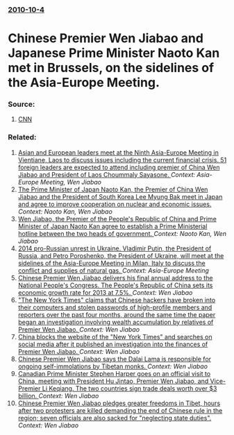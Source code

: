 ### [2010-10-4](/news/2010/10/4/index.md)

# Chinese Premier Wen Jiabao and Japanese Prime Minister Naoto Kan met in Brussels, on the sidelines of the Asia-Europe Meeting. 




### Source:

1. [CNN](http://edition.cnn.com/2010/WORLD/asiapcf/10/05/china.japan.relations/?hpt=T2)

### Related:

1. [Asian and European leaders meet at the Ninth Asia-Europe Meeting in Vientiane, Laos to discuss issues including the current financial crisis. 51 foreign leaders are expected to attend including premier of China Wen Jiabao and President of Laos Choummaly Sayasone. ](/news/2012/11/5/asian-and-european-leaders-meet-at-the-ninth-asia-europe-meeting-in-vientiane-laos-to-discuss-issues-including-the-current-financial-cris.md) _Context: Asia-Europe Meeting, Wen Jiabao_
2. [The Prime Minister of Japan Naoto Kan, the Premier of China Wen Jiabao and the President of South Korea Lee Myung Bak meet in Japan and agree to improve cooperation on nuclear and economic issues. ](/news/2011/05/22/the-prime-minister-of-japan-naoto-kan-the-premier-of-china-wen-jiabao-and-the-president-of-south-korea-lee-myung-bak-meet-in-japan-and-agre.md) _Context: Naoto Kan, Wen Jiabao_
3. [Wen Jiabao, the Premier of the People's Republic of China and Prime Minister of Japan Naoto Kan agree to establish a Prime Ministerial hotline between the two heads of government. ](/news/2010/06/13/wen-jiabao-the-premier-of-the-people-s-republic-of-china-and-prime-minister-of-japan-naoto-kan-agree-to-establish-a-prime-ministerial-hotli.md) _Context: Naoto Kan, Wen Jiabao_
4. [2014 pro-Russian unrest in Ukraine. Vladimir Putin, the President of Russia, and Petro Poroshenko, the President of Ukraine, will meet at the sidelines of the Asia-Europe Meeting in Milan, Italy to discuss the conflict and supplies of natural gas. ](/news/2014/10/17/2014-pro-russian-unrest-in-ukraine-vladimir-putin-the-president-of-russia-and-petro-poroshenko-the-president-of-ukraine-will-meet-at-th.md) _Context: Asia-Europe Meeting_
5. [Chinese Premier Wen Jiabao delivers his final annual address to the National People's Congress. The People's Republic of China sets its economic growth rate for 2013 at 7.5%. ](/news/2013/03/5/chinese-premier-wen-jiabao-delivers-his-final-annual-address-to-the-national-people-s-congress-the-people-s-republic-of-china-sets-its-econ.md) _Context: Wen Jiabao_
6. ["The New York Times" claims that Chinese hackers have broken into their computers and stolen passwords of high-profile members and reporters over the past four months, around the same time the paper began an investigation involving wealth accumulation by relatives of Premier Wen Jiabao. ](/news/2013/01/31/the-new-york-times-claims-that-chinese-hackers-have-broken-into-their-computers-and-stolen-passwords-of-high-profile-members-and-reporters.md) _Context: Wen Jiabao_
7. [China blocks the website of the "New York Times" and searches on social media after it published an investigation into the finances of Premier Wen Jiabao. ](/news/2012/10/26/china-blocks-the-website-of-the-new-york-times-and-searches-on-social-media-after-it-published-an-investigation-into-the-finances-of-premi.md) _Context: Wen Jiabao_
8. [Chinese Premier Wen Jiabao says the Dalai Lama is responsible for ongoing self-immolations by Tibetan monks. ](/news/2012/03/15/chinese-premier-wen-jiabao-says-the-dalai-lama-is-responsible-for-ongoing-self-immolations-by-tibetan-monks.md) _Context: Wen Jiabao_
9. [Canadian Prime Minister Stephen Harper goes on an official visit to China, meeting with President Hu Jintao, Premier Wen Jiabao, and Vice-Premier Li Keqiang. The two countries sign trade deals worth over $3 billion. ](/news/2012/02/9/canadian-prime-minister-stephen-harper-goes-on-an-official-visit-to-china-meeting-with-president-hu-jintao-premier-wen-jiabao-and-vice-pr.md) _Context: Wen Jiabao_
10. [Chinese Premier Wen Jiabao pledges greater freedoms in Tibet, hours after two protesters are killed demanding the end of Chinese rule in the region; seven officials are also sacked for "neglecting state duties". ](/news/2012/02/10/chinese-premier-wen-jiabao-pledges-greater-freedoms-in-tibet-hours-after-two-protesters-are-killed-demanding-the-end-of-chinese-rule-in-the.md) _Context: Wen Jiabao_
